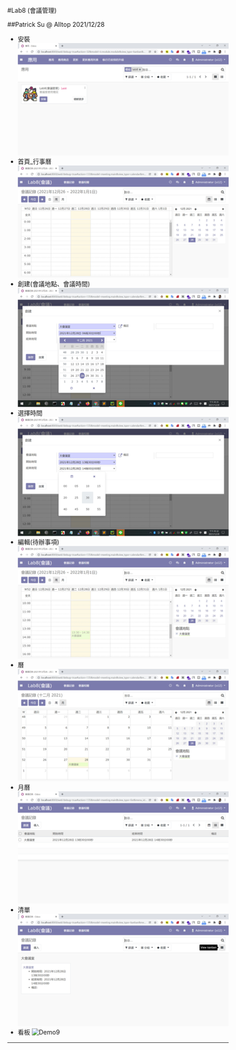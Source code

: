 #Lab8 (會議管理)

##Patrick Su @ Alltop 2021/12/28

* 安裝
![Demo1](https://github.com/afgnsu/odoo12-lab8/blob/main/01.jpg)
* 首頁_行事曆
![Demo2](https://github.com/afgnsu/odoo12-lab8/blob/main/02.jpg)
* 創建(會議地點、會議時間)
![Demo3](https://github.com/afgnsu/odoo12-lab8/blob/main/03.jpg)
* 選擇時間
![Demo4](https://github.com/afgnsu/odoo12-lab8/blob/main/04.jpg)
* 編輯(待辦事項)
![Demo5](https://github.com/afgnsu/odoo12-lab8/blob/main/05.jpg)
* 曆
![Demo6](https://github.com/afgnsu/odoo12-lab8/blob/main/06.jpg)
* 月曆
![Demo7](https://github.com/afgnsu/odoo12-lab8/blob/main/07.jpg)
* 清單
![Demo8](https://github.com/afgnsu/odoo12-lab8/blob/main/08.jpg)
* 看板
![Demo9](https://github.com/afgnsu/odoo12-lab8/blob/main/09.jpg)
---